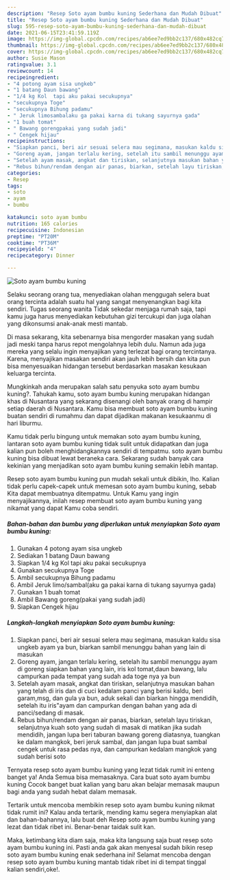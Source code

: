 ```yaml
---
description: "Resep Soto ayam bumbu kuning Sederhana dan Mudah Dibuat"
title: "Resep Soto ayam bumbu kuning Sederhana dan Mudah Dibuat"
slug: 595-resep-soto-ayam-bumbu-kuning-sederhana-dan-mudah-dibuat
date: 2021-06-15T23:41:59.119Z
image: https://img-global.cpcdn.com/recipes/ab6ee7ed9bb2c137/680x482cq70/soto-ayam-bumbu-kuning-foto-resep-utama.jpg
thumbnail: https://img-global.cpcdn.com/recipes/ab6ee7ed9bb2c137/680x482cq70/soto-ayam-bumbu-kuning-foto-resep-utama.jpg
cover: https://img-global.cpcdn.com/recipes/ab6ee7ed9bb2c137/680x482cq70/soto-ayam-bumbu-kuning-foto-resep-utama.jpg
author: Susie Mason
ratingvalue: 3.1
reviewcount: 14
recipeingredient:
- "4 potong ayam sisa ungkeb"
- "1 batang Daun bawang"
- "1/4 kg Kol  tapi aku pakai secukupnya"
- "secukupnya Toge"
- "secukupnya Bihung padamu"
- " Jeruk limosambalaku ga pakai karna di tukang sayurnya gada"
- "1 buah tomat"
- " Bawang gorengpakai yang sudah jadi"
- " Cengek hijau"
recipeinstructions:
- "Siapkan panci, beri air sesuai selera mau segimana, masukan kaldu sisa ungkeb ayam ya bun, biarkan sambil menunggu bahan yang lain di masukan"
- "Goreng ayam, jangan terlalu kering, setelah itu sambil menunggu ayam di goreng siapkan bahan yang lain, iris kol tomat,daun bawang, lalu campurkan pada tempat yang sudah ada toge nya ya bun"
- "Setelah ayam masak, angkat dan tiriskan, selanjutnya masukan bahan yang telah di iris dan di cuci kedalam panci yang berisi kaldu, beri garam,msg, dan gula ya bun, aduk sekali dan biarkan hingga mendidih, setelah itu iris&#34;ayam dan campurkan dengan bahan yang ada di panci/sedang di masak."
- "Rebus bihun/rendam dengan air panas, biarkan, setelah layu tiriskan, selanjutnya kuah soto yang sudah di masak di matikan jika sudah mendidih, jangan lupa beri taburan bawang goreng diatasnya, tuangkan ke dalam mangkok, beri jeruk sambal, dan jangan lupa buat sambal cengek untuk rasa pedas nya, dan campurkan kedalam mangkok yang sudah berisi soto"
categories:
- Resep
tags:
- soto
- ayam
- bumbu

katakunci: soto ayam bumbu 
nutrition: 165 calories
recipecuisine: Indonesian
preptime: "PT20M"
cooktime: "PT36M"
recipeyield: "4"
recipecategory: Dinner

---
```



![Soto ayam bumbu kuning](https://img-global.cpcdn.com/recipes/ab6ee7ed9bb2c137/680x482cq70/soto-ayam-bumbu-kuning-foto-resep-utama.jpg)

Selaku seorang orang tua, menyediakan olahan menggugah selera buat orang tercinta adalah suatu hal yang sangat menyenangkan bagi kita sendiri. Tugas seorang  wanita Tidak sekedar menjaga rumah saja, tapi kamu juga harus menyediakan kebutuhan gizi tercukupi dan juga olahan yang dikonsumsi anak-anak mesti mantab.

Di masa  sekarang, kita sebenarnya bisa mengorder masakan yang sudah jadi meski tanpa harus repot mengolahnya lebih dulu. Namun ada juga mereka yang selalu ingin menyajikan yang terlezat bagi orang tercintanya. Karena, menyajikan masakan sendiri akan jauh lebih bersih dan kita pun bisa menyesuaikan hidangan tersebut berdasarkan masakan kesukaan keluarga tercinta. 



Mungkinkah anda merupakan salah satu penyuka soto ayam bumbu kuning?. Tahukah kamu, soto ayam bumbu kuning merupakan hidangan khas di Nusantara yang sekarang disenangi oleh banyak orang di hampir setiap daerah di Nusantara. Kamu bisa membuat soto ayam bumbu kuning buatan sendiri di rumahmu dan dapat dijadikan makanan kesukaanmu di hari liburmu.

Kamu tidak perlu bingung untuk memakan soto ayam bumbu kuning, lantaran soto ayam bumbu kuning tidak sulit untuk didapatkan dan juga kalian pun boleh menghidangkannya sendiri di tempatmu. soto ayam bumbu kuning bisa dibuat lewat beraneka cara. Sekarang sudah banyak cara kekinian yang menjadikan soto ayam bumbu kuning semakin lebih mantap.

Resep soto ayam bumbu kuning pun mudah sekali untuk dibikin, lho. Kalian tidak perlu capek-capek untuk memesan soto ayam bumbu kuning, sebab Kita dapat membuatnya ditempatmu. Untuk Kamu yang ingin menyajikannya, inilah resep membuat soto ayam bumbu kuning yang nikamat yang dapat Kamu coba sendiri.

<!--inarticleads1-->

##### Bahan-bahan dan bumbu yang diperlukan untuk menyiapkan Soto ayam bumbu kuning:

1. Gunakan 4 potong ayam sisa ungkeb
1. Sediakan 1 batang Daun bawang
1. Siapkan 1/4 kg Kol  tapi aku pakai secukupnya
1. Gunakan secukupnya Toge
1. Ambil secukupnya Bihung padamu
1. Ambil  Jeruk limo/sambal(aku ga pakai karna di tukang sayurnya gada)
1. Gunakan 1 buah tomat
1. Ambil  Bawang goreng(pakai yang sudah jadi)
1. Siapkan  Cengek hijau




<!--inarticleads2-->

##### Langkah-langkah menyiapkan Soto ayam bumbu kuning:

1. Siapkan panci, beri air sesuai selera mau segimana, masukan kaldu sisa ungkeb ayam ya bun, biarkan sambil menunggu bahan yang lain di masukan
1. Goreng ayam, jangan terlalu kering, setelah itu sambil menunggu ayam di goreng siapkan bahan yang lain, iris kol tomat,daun bawang, lalu campurkan pada tempat yang sudah ada toge nya ya bun
1. Setelah ayam masak, angkat dan tiriskan, selanjutnya masukan bahan yang telah di iris dan di cuci kedalam panci yang berisi kaldu, beri garam,msg, dan gula ya bun, aduk sekali dan biarkan hingga mendidih, setelah itu iris&#34;ayam dan campurkan dengan bahan yang ada di panci/sedang di masak.
1. Rebus bihun/rendam dengan air panas, biarkan, setelah layu tiriskan, selanjutnya kuah soto yang sudah di masak di matikan jika sudah mendidih, jangan lupa beri taburan bawang goreng diatasnya, tuangkan ke dalam mangkok, beri jeruk sambal, dan jangan lupa buat sambal cengek untuk rasa pedas nya, dan campurkan kedalam mangkok yang sudah berisi soto




Ternyata resep soto ayam bumbu kuning yang lezat tidak rumit ini enteng banget ya! Anda Semua bisa memasaknya. Cara buat soto ayam bumbu kuning Cocok banget buat kalian yang baru akan belajar memasak maupun bagi anda yang sudah hebat dalam memasak.

Tertarik untuk mencoba membikin resep soto ayam bumbu kuning nikmat tidak rumit ini? Kalau anda tertarik, mending kamu segera menyiapkan alat dan bahan-bahannya, lalu buat deh Resep soto ayam bumbu kuning yang lezat dan tidak ribet ini. Benar-benar taidak sulit kan. 

Maka, ketimbang kita diam saja, maka kita langsung saja buat resep soto ayam bumbu kuning ini. Pasti anda gak akan menyesal sudah bikin resep soto ayam bumbu kuning enak sederhana ini! Selamat mencoba dengan resep soto ayam bumbu kuning mantab tidak ribet ini di tempat tinggal kalian sendiri,oke!.

